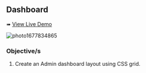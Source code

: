 ## Dashboard
➠ [View Live Demo](https://acdeguia.github.io/dashboard/)

![photo1677834865](https://user-images.githubusercontent.com/67185278/222680509-e60ae451-3f79-4923-b39f-a35bf9b4894f.jpeg)

### Objective/s
1. Create an Admin dashboard layout using CSS grid.
